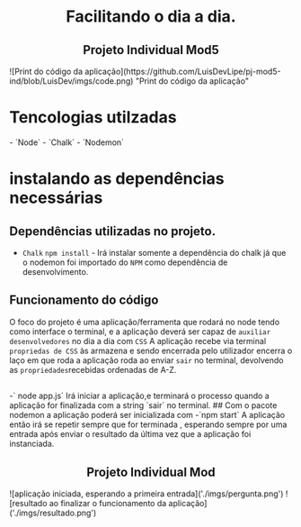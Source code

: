 <h1 align="center">Facilitando o dia a dia.</h1>
<h2 align="center">Projeto Individual Mod5</h2>
![Print do código da aplicação](https://github.com/LuisDevLipe/pj-mod5-ind/blob/LuisDev/imgs/code.png) "Print do código da aplicação"

<h1 align="left">Tencologias utilzadas</h1>
- `Node`
- `Chalk`
- `Nodemon`

<h1 align="left">instalando as dependências necessárias</h1>

## Dependências utilizadas no projeto.

- `Chalk`
` npm install ` -
Irá instalar somente a dependência do chalk já que o nodemon foi importado do `NPM` como dependência de desenvolvimento.
## Funcionamento do código
O foco do projeto é uma aplicação/ferramenta que rodará no node tendo como interface o terminal, e a aplicação deverá ser capaz de `auxiliar desenvolvedores` no dia a dia com `CSS`
A aplicação recebe via terminal `propriedas de CSS` às armazena e sendo encerrada pelo utilizador encerra o laço em que roda a aplicação roda ao enviar `sair` no terminal, devolvendo as `propriedades`recebidas ordenadas de A-Z.
<h2 align="center"></h2>
-` node app.js`
Irá iniciar a aplicação,e terminará o processo quando a aplicação for finalizada com a string `sair` no terminal.
## Com o pacote nodemon a aplicação poderá ser inicializada com 
-`npm start`
A aplicação então irá se repetir sempre que for terminada , esperando sempre por uma entrada após enviar o resultado da última vez que a aplicação foi instanciada.

<h2 align="center">Projeto Individual Mod</h2>
![aplicação iniciada, esperando a primeira entrada]('./imgs/pergunta.png')
![resultado ao finalizar o funcionamento da aplicação]('./imgs/resultado.png')
